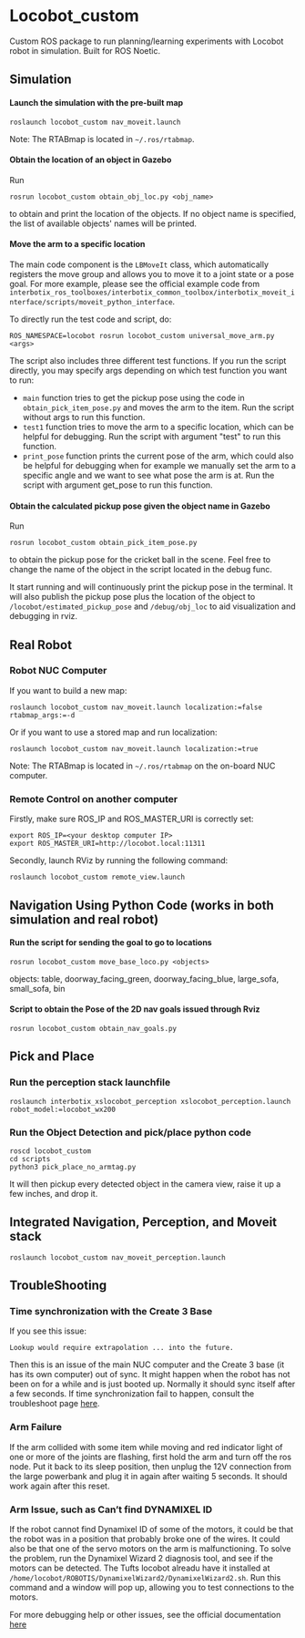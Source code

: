 # Locobot_custom
Custom ROS package to run planning/learning experiments with Locobot robot in simulation. Built for ROS Noetic.

## Simulation
#### Launch the simulation with the pre-built map

```
roslaunch locobot_custom nav_moveit.launch
```
Note: The RTABmap is located in `~/.ros/rtabmap`.

#### Obtain the location of an object in Gazebo
Run
```
rosrun locobot_custom obtain_obj_loc.py <obj_name>
```
to obtain and print the location of the objects. If no object name is specified, the list of available objects' names will be printed.

#### Move the arm to a specific location

The main code component is the `LBMoveIt` class, which automatically
registers the move group and allows you to move it to a joint
state or a pose goal. For more example, please see the official
example code from
`interbotix_ros_toolboxes/interbotix_common_toolbox/interbotix_moveit_interface/scripts/moveit_python_interface`.

To directly run the test code and script, do:
```
ROS_NAMESPACE=locobot rosrun locobot_custom universal_move_arm.py <args>
```
The script also includes three different test functions. If you run the script directly, you may specify args depending on which test function you want to run:
- `main` function tries to get the pickup pose using the code in `obtain_pick_item_pose.py` and moves the arm to the item. Run the script without args to run this function.
- `test1` function tries to move the arm to a specific location, which can be helpful for debugging. Run the script with argument "test" to run this function.
- `print_pose` function prints the current pose of the arm, which could also be helpful for debugging when for example we manually set the arm to a specific angle and we want to see what pose the arm is at. Run the script with argument get_pose to run this function.

#### Obtain the calculated pickup pose given the object name in Gazebo
Run
```
rosrun locobot_custom obtain_pick_item_pose.py
```
to obtain the pickup pose for the cricket ball in the scene. Feel
free to change the name of the object in the script located in the debug func.

It start running and will continuously print the pickup pose in the terminal. It will also publish the pickup pose
plus the location of the object to `/locobot/estimated_pickup_pose` and
`/debug/obj_loc` to aid visualization and debugging in rviz.


## Real Robot
### Robot NUC Computer
If you want to build a new map:
```
roslaunch locobot_custom nav_moveit.launch localization:=false rtabmap_args:=-d
```

Or if you want to use a stored map and run localization:
```
roslaunch locobot_custom nav_moveit.launch localization:=true
```
Note: The RTABmap is located in `~/.ros/rtabmap` on the on-board NUC computer.

### Remote Control on another computer
Firstly, make sure ROS_IP and ROS_MASTER_URI is correctly set:
```
export ROS_IP=<your desktop computer IP>
export ROS_MASTER_URI=http://locobot.local:11311
```

Secondly, launch RViz by running the following command:
```
roslaunch locobot_custom remote_view.launch
```

## Navigation Using Python Code (works in both simulation and real robot)
#### Run the script for sending the goal to go to locations

```
rosrun locobot_custom move_base_loco.py <objects>
```
objects: table, doorway_facing_green, doorway_facing_blue, large_sofa, small_sofa, bin

#### Script to obtain the Pose of the 2D nav goals issued through Rviz

```
rosrun locobot_custom obtain_nav_goals.py
```

## Pick and Place
### Run the perception stack launchfile
```
roslaunch interbotix_xslocobot_perception xslocobot_perception.launch robot_model:=locobot_wx200
```

### Run the Object Detection and pick/place python code
```
roscd locobot_custom
cd scripts
python3 pick_place_no_armtag.py
```

It will then pickup every detected object in the camera view, raise it up a few inches, and drop it.


## Integrated Navigation, Perception, and Moveit stack
```
roslaunch locobot_custom nav_moveit_perception.launch
```


## TroubleShooting
### Time synchronization with the Create 3 Base
If you see this issue:
```
Lookup would require extrapolation ... into the future.
```
Then this is an issue of the main NUC computer and the Create 3 base (it has its own computer) out of sync. 
It might happen when the robot has not been on for a while and is just booted up. 
Normally it should sync itself after a few seconds. 
If time synchronization fail to happen, consult the troubleshoot page [here](https://docs.trossenrobotics.com/interbotix_xslocobots_docs/troubleshooting.html#create-3-base-clock-is-not-synchronized).

### Arm Failure
If the arm collided with some item while moving and red indicator light of one or more of the joints are flashing,
first hold the arm and turn off the ros node. Put it back to its sleep position, then
unplug the 12V connection from the large powerbank and plug it in again after waiting 5 seconds. It should work
again after this reset.

### Arm Issue, such as Can’t find DYNAMIXEL ID
If the robot cannot find Dynamixel ID of some of the motors, it could be that the robot was in a position that probably broke one of the wires. It could also be that one of the servo motors on the arm is malfunctioning. To solve the problem, run the Dynamixel Wizard 2 diagnosis tool, and see if the motors can be detected. The Tufts locobot alreadu have it installed at `/home/locobot/ROBOTIS/DynamixelWizard2/DynamixelWizard2.sh`. Run this command and a window will pop up, allowing you to test connections to the motors.

For more debugging help or other issues, see the official documentation [here](https://docs.trossenrobotics.com/interbotix_xsarms_docs/troubleshooting.html#can-t-find-dynamixel-id)
